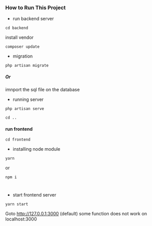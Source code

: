 ### How to Run This Project ###

* run backend server
```
cd backend
```
install vendor
```
composer update
```
* migration 
```
php artisan migrate
```
##### Or
imnport the sql file on the database
* running server

```
php artisan serve
```
```
cd ..
```

#### run frontend ###
```
cd frontend
```
* installing node module

```
yarn
``` 
or

``` 
npm i
```
#
* start frontend server
```
yarn start
```

Goto http://127.0.0.1:3000 (default)
some function does not work on localhost:3000

